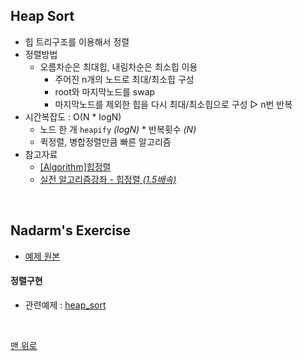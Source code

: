 ## Heap Sort
- 힙 트리구조를 이용해서 정렬
- 정렬방법
    - 오름차순은 최대힙, 내림차순은 최소힙 이용
        - 주어진 n개의 노드로 최대/최소힙 구성
        - root와 마지막노드를 swap
        - 마지막노드를 제외한 힙을 다시 최대/최소힙으로 구성 ▷ n번 반복
- 시간복잡도 : O(N * logN)
    - 노드 한 개 `heapify` _(logN)_ * 반복횟수 _(N)_
    - 퀵정렬, 병합정렬만큼 빠른 알고리즘
- 참고자료
    - [[Algorithm]힙정렬](https://dpdpwl.tistory.com/45)
    - [실전 알고리즘강좌 - 힙정렬 _(1.5배속)_ ](https://www.youtube.com/watch?v=iyl9bfp_8ag)
<br>

## Nadarm's Exercise
- [예제 원본](https://github.com/nadarm/42-algorithm/tree/master/sort/heap)

#### 정렬구현
- 관련예제 : [heap_sort](./heap_sort.c)
<br>

[맨 위로](#heap-sort)
